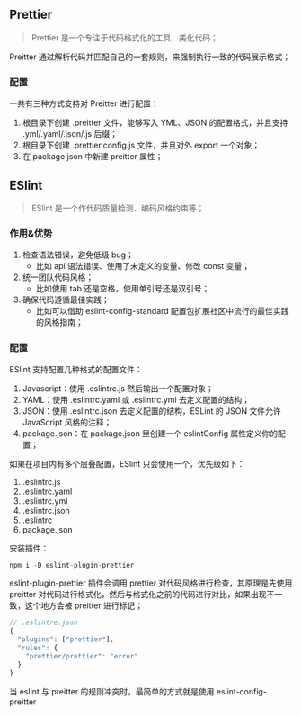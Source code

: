 ## Prettier

> Prettier 是一个专注于代码格式化的工具，美化代码；

Preitter 通过解析代码并匹配自己的一套规则，来强制执行一致的代码展示格式；

### 配置

一共有三种方式支持对 Preitter 进行配置：

1. 根目录下创建 .preitter 文件，能够写入 YML、JSON 的配置格式，并且支持 .yml/.yaml/.json/.js 后缀；
2. 根目录下创建 .prettier.config.js 文件，并且对外 export 一个对象；
3. 在 package.json 中新建 preitter 属性；

## ESlint

> ESlint 是一个作代码质量检测、编码风格约束等；

### 作用&优势

1. 检查语法错误，避免低级 bug；
   - 比如 api 语法错误、使用了未定义的变量、修改 const 变量；
2. 统一团队代码风格；
   - 比如使用 tab 还是空格，使用单引号还是双引号；
3. 确保代码遵循最佳实践；
   - 比如可以借助 eslint-config-standard 配置包扩展社区中流行的最佳实践的风格指南；

### 配置

ESlint 支持配置几种格式的配置文件：

1. Javascript：使用 .eslintrc.js 然后输出一个配置对象；
2. YAML：使用 .eslintrc.yaml 或 .eslintrc.yml 去定义配置的结构；
3. JSON：使用 .eslintrc.json 去定义配置的结构，ESLint 的 JSON 文件允许 JavaScript 风格的注释；
4. package.json：在 package.json 里创建一个 eslintConfig 属性定义你的配置；

如果在项目内有多个层叠配置，ESlint 只会使用一个，优先级如下：

1. .eslintrc.js
2. .eslintrc.yaml
3. .eslintrc.yml
4. .eslintrc.json
5. .eslintrc
6. package.json

安装插件：

```javascript
npm i -D eslint-plugin-prettier
```

eslint-plugin-prettier 插件会调用 prettier 对代码风格进行检查，其原理是先使用 preitter 对代码进行格式化，然后与格式化之前的代码进行对比，如果出现不一致，这个地方会被 preitter 进行标记；

```javascript
// .eslintre.json
{
  "plugins": ["prettier"],
  "rules": {
    "prettier/prettier": "error"
  }
}
```

当 eslint 与 preitter 的规则冲突时，最简单的方式就是使用 eslint-config-preitter 